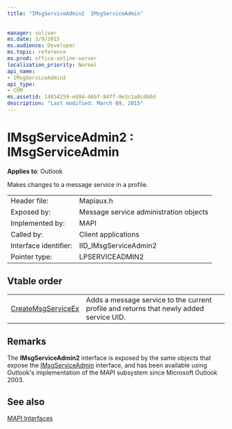```yaml
---
title: "IMsgServiceAdmin2  IMsgServiceAdmin"
 
 
manager: soliver
ms.date: 3/9/2015
ms.audience: Developer
ms.topic: reference
ms.prod: office-online-server
localization_priority: Normal
api_name:
- IMsgServiceAdmin2
api_type:
- COM
ms.assetid: 14654259-e884-46bf-84ff-9e3c1a8cd60d
description: "Last modified: March 09, 2015"
---
```


# IMsgServiceAdmin2 : IMsgServiceAdmin

  
  
**Applies to**: Outlook 
  
Makes changes to a message service in a profile.
  
|||
|:-----|:-----|
|Header file:  <br/> |Mapiaux.h  <br/> |
|Exposed by:  <br/> |Message service administration objects  <br/> |
|Implemented by:  <br/> |MAPI  <br/> |
|Called by:  <br/> |Client applications  <br/> |
|Interface identifier:  <br/> |IID_IMsgServiceAdmin2  <br/> |
|Pointer type:  <br/> |LPSERVICEADMIN2  <br/> |
   
## Vtable order

|||
|:-----|:-----|
|[CreateMsgServiceEx](imsgserviceadmin2-createmsgserviceex.md) <br/> |Adds a message service to the current profile and returns that newly added service UID.  <br/> |
   
## Remarks

The **IMsgServiceAdmin2** interface is exposed by the same objects that expose the [IMsgServiceAdmin](imsgserviceadminiunknown.md) interface, and has been available using Outlook's implementation of the MAPI subsystem since Microsoft Outlook 2003. 
  
## See also



[MAPI Interfaces](mapi-interfaces.md)

